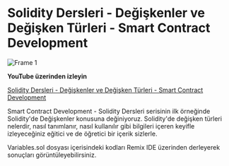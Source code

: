 # Solidity Dersleri - Değişkenler ve Değişken Türleri - Smart Contract Development

![Frame 1](https://user-images.githubusercontent.com/13097272/234135237-9932a596-eee7-4dd4-b566-fad2701c299f.jpg)

**YouTube üzerinden izleyin**

[Solidity Dersleri - Değişkenler ve Değişken Türleri - Smart Contract Development](https://www.youtube.com/watch?v=XbesSF9VW3Y)

Smart Contract Development - Solidity Dersleri serisinin ilk örneğinde Solidity'de Değişkenler konusuna değiniyoruz. Solidity'de değişken türleri nelerdir, nasıl tanımlanır, nasıl kullanılır gibi bilgileri içeren keyifle izleyeceğiniz eğitici ve de öğretici bir içerik sizlerle.

Variables.sol dosyası içerisindeki kodları Remix IDE üzerinden derleyerek sonuçları görüntüleyebilirsiniz.
